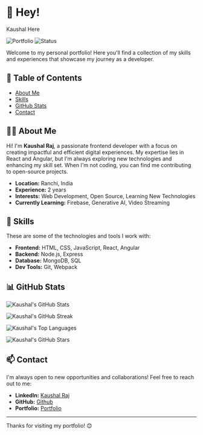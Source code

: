 # 🌟 Hey!
Kaushal Here

![Portfolio](https://img.shields.io/badge/Portfolio-v1.0-blue) ![Status](https://img.shields.io/badge/Status-Active-brightgreen)

Welcome to my personal portfolio! Here you'll find a collection of my skills and experiences that showcase my journey as a developer.

## 📜 Table of Contents

- [About Me](#about-me)
- [Skills](#skills)
- [GitHub Stats](#github-stats)
- [Contact](#contact)


## 👨‍💻 About Me

Hi! I'm **Kaushal Raj**, a passionate frontend developer with a focus on creating impactful and efficient digital experiences. My expertise lies in React and Angular, but I'm always exploring new technologies and enhancing my skill set. When I'm not coding, you can find me contributing to open-source projects.

- **Location:** Ranchi, India
- **Experience:** 2 years
- **Interests:** Web Development, Open Source, Learning New Technologies
- **Currently Learning:** Firebase, Generative AI, Video Streaming

## 💼 Skills

These are some of the technologies and tools I work with:

- **Frontend:** HTML, CSS, JavaScript, React, Angular
- **Backend:** Node.js, Express
- **Database:** MongoDB, SQL
- **Dev Tools:** Git, Webpack

## 📊 GitHub Stats

![Kaushal's GitHub Stats](https://github-readme-stats.vercel.app/api?username=kaushal726&show_icons=true&theme=radical)

![Kaushal's GitHub Streak](https://github-readme-streak-stats.herokuapp.com/?user=kaushal726&theme=radical)

![Kaushal's Top Languages](https://github-readme-stats.vercel.app/api/top-langs/?username=kaushal726&layout=compact&theme=radical)

![Kaushal's GitHub Stars](https://img.shields.io/github/stars/kaushal726?style=social)

## 📫 Contact

I'm always open to new opportunities and collaborations! Feel free to reach out to me:

- **LinkedIn:** [Kaushal Raj](https://www.linkedin.com/in/kaushalraj)
- **GitHub:** [Github](https://github.com/kaushalraj)
- **Portfolio:** [Portfolio](https://kaushalraj.netlify.app)

---

Thanks for visiting my portfolio! 😊
